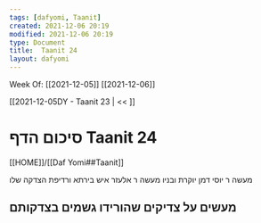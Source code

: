 ```yaml
---
tags: [dafyomi, Taanit] 
created: 2021-12-06 20:19
modified: 2021-12-06 20:19
type: Document
title:  Taanit 24
layout: dafyomi
---
```

Week Of: [[2021-12-05]]
[[2021-12-06]]

[[2021-12-05DY - Taanit 23 | << ]] 

# סיכום הדף  Taanit 24

[[HOME]]/[[Daf Yomi##Taanit]]

מעשה ר יוסי דמן יוקרת ובניו
מעשה ר אלעזר איש בירתא ורדיפת הצדקה שלו 
## מעשים על צדיקים שהורידו גשמים בצדקותם


 

